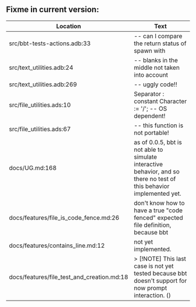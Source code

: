 Fixme in current version:
-------------------------

Location | Text
---------|-----
src/bbt-tests-actions.adb:33|   --  can I compare the return status of spawn with
src/text_utilities.adb:24|   --  blanks in the middle not taken into account
src/text_utilities.adb:269|      --  uggly code!!
src/file_utilities.ads:10|   Separator : constant Character := '/'; --  OS dependent!
src/file_utilities.ads:67|   --  this function is not portable!
docs/UG.md:168| as of 0.0.5, bbt is not able to simulate interactive behavior, and so there no test of this behavior implemented yet.
docs/features/file_is_code_fence.md:26| don't know how to have a true "code fenced" expected file definition, because bbt 
docs/features/contains_line.md:12| not yet implemented.
docs/features/file_test_and_creation.md:18|> [!NOTE] This last case is not yet tested because bbt doesn't support for now prompt interaction. ()  
